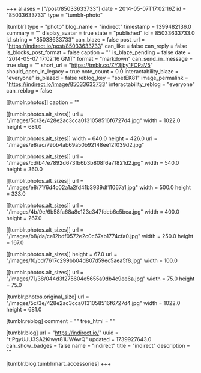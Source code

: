 +++
aliases = ["/post/85033633733"]
date = 2014-05-07T17:02:16Z
id = "85033633733"
type = "tumblr-photo"

[tumblr]
type = "photo"
blog_name = "indirect"
timestamp = 1399482136.0
summary = ""
display_avatar = true
state = "published"
id = 85033633733.0
id_string = "85033633733"
can_blaze = false
post_url = "https://indirect.io/post/85033633733"
can_like = false
can_reply = false
is_blocks_post_format = false
caption = ""
is_blaze_pending = false
date = "2014-05-07 17:02:16 GMT"
format = "markdown"
can_send_in_message = true
slug = ""
short_url = "https://tmblr.co/ZY3jby1FCPaV5"
should_open_in_legacy = true
note_count = 0.0
interactability_blaze = "everyone"
is_blazed = false
reblog_key = "soetEK81"
image_permalink = "https://indirect.io/image/85033633733"
interactability_reblog = "everyone"
can_reblog = false

[[tumblr.photos]]
caption = ""

[[tumblr.photos.alt_sizes]]
url = "/images/5c/3e/428e2ac3cca0131058516f6727d4.jpg"
width = 1022.0
height = 681.0

[[tumblr.photos.alt_sizes]]
width = 640.0
height = 426.0
url = "/images/e8/ac/79bb4ab69a50b92148ee12f039d2.jpg"

[[tumblr.photos.alt_sizes]]
url = "/images/cd/b4/e7892d673fb6b3b808f6a71821d2.jpg"
width = 540.0
height = 360.0

[[tumblr.photos.alt_sizes]]
url = "/images/e8/71/6d4c02a1a2fd41b3939df11067a1.jpg"
width = 500.0
height = 333.0

[[tumblr.photos.alt_sizes]]
url = "/images/4b/9e/6b58fa68a8e123c347fdeb6c5bea.jpg"
width = 400.0
height = 267.0

[[tumblr.photos.alt_sizes]]
url = "/images/b8/da/ce12bdf0572e2c0c67ab1774cfa0.jpg"
width = 250.0
height = 167.0

[[tumblr.photos.alt_sizes]]
height = 67.0
url = "/images/f0/cd/7617c299bb04d807d59ec5aea5f8.jpg"
width = 100.0

[[tumblr.photos.alt_sizes]]
url = "/images/71/38/044d3f275604e5655a9db4c9ee6a.jpg"
width = 75.0
height = 75.0

[tumblr.photos.original_size]
url = "/images/5c/3e/428e2ac3cca0131058516f6727d4.jpg"
width = 1022.0
height = 681.0

[tumblr.reblog]
comment = ""
tree_html = ""

[tumblr.blog]
url = "https://indirect.io/"
uuid = "t:PgyUJU3SA2Klwyt81UWAwQ"
updated = 1739927643.0
can_show_badges = false
name = "indirect"
title = "indirect"
description = ""

[tumblr.blog.tumblrmart_accessories]
+++

